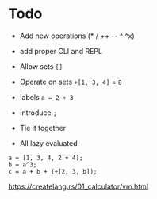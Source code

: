# Todo
- Add new operations (* / ++ -- ^ ^x)
- add proper CLI and REPL

- Allow sets `[]`
- Operate on sets `+[1, 3, 4]` = `8`


- labels `a = 2 + 3`
- introduce `;`

- Tie it together
- All lazy evaluated

```air
a = [1, 3, 4, 2 + 4];
b = a^3;
c = a + b + (+[2, 3, b]);
```

https://createlang.rs/01_calculator/vm.html